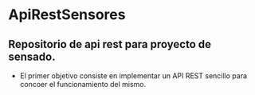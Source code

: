 # ApiRestSensores

## Repositorio de api rest para proyecto de sensado.

* El primer objetivo consiste en implementar un API REST sencillo para concoer el funcionamiento del mismo.